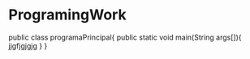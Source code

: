 # ProgramingWork
public class programaPrincipal{
  public static void main(String args[]){
    jjgfjgjgjg
  }
}
  
